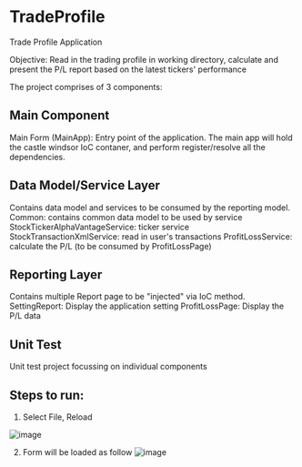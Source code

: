 # TradeProfile
Trade Profile Application

Objective: Read in the trading profile in working directory, calculate and present the P/L report based on the latest tickers' performance

The project comprises of 3 components:
##  Main Component 
Main Form (MainApp): Entry point of the application. The main app will hold the castle windsor IoC contaner, and perform register/resolve all the dependencies.

##  Data Model/Service Layer
Contains data model and services to be consumed by the reporting model.
Common: contains common data model to be used by service
StockTickerAlphaVantageService: ticker service
StockTransactionXmlService: read in user's transactions
ProfitLossService: calculate the P/L (to be consumed by ProfitLossPage)

##  Reporting Layer
Contains multiple Report page to be "injected" via IoC method.
SettingReport: Display the application setting
ProfitLossPage: Display the P/L data

##  Unit Test
Unit test project focussing on individual components


##  Steps to run:

1) Select File, Reload

![image](https://user-images.githubusercontent.com/977426/138586841-b7781117-dc4e-4622-8f91-a718e29e98f9.png)

2) Form will be loaded as follow
![image](https://user-images.githubusercontent.com/977426/138586877-080f3dd2-3a90-4b26-8187-6dbfac2a9dbe.png)


